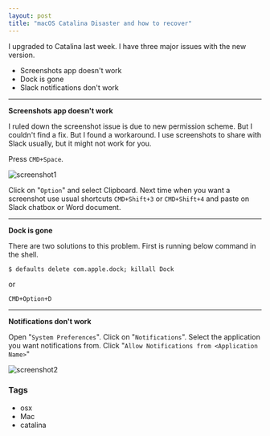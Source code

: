```yaml
---
layout: post
title: "macOS Catalina Disaster and how to recover"
---
```


I upgraded to Catalina last week. I have three major issues with the new version.

- Screenshots app doesn't work
- Dock is gone
- Slack notifications don't work

***

**Screenshots app doesn't work**

I ruled down the screenshot issue is due to new permission scheme. But I couldn't find a fix. But I found a workaround. I use screenshots to share with Slack usually, but it might not work for you.

Press `CMD+Space`.

![screenshot1](https://1.bp.blogspot.com/-nEec3w4QOcU/Xa14EaCOziI/AAAAAAAAGc0/n_J9Hzz_sTU05z1WYiHdlHA_AgJJlk5lQCLcBGAsYHQ/s1600/image.png)

Click on "`Option`" and select Clipboard. Next time when you want a screenshot use usual shortcuts `CMD+Shift+3` or `CMD+Shift+4` and paste on Slack chatbox or Word document.

***

**Dock is gone**

There are two solutions to this problem. First is running below command in the shell.

```console
$ defaults delete com.apple.dock; killall Dock
```

or

`CMD+Option+D`

***

**Notifications don't work**

Open "`System Preferences`". Click on "`Notifications`". Select the application you want notifications from. Click "`Allow Notifications from <Application Name>`"

![screenshot2](https://1.bp.blogspot.com/-Jw_x4XbgRcs/Xa158L8S2bI/AAAAAAAAGdA/mpctBs0T144SgYj15Ym6ggIcuHmXZ7EdwCLcBGAsYHQ/s1600/image%2B%25281%2529.png)

### Tags

- osx
- Mac
- catalina